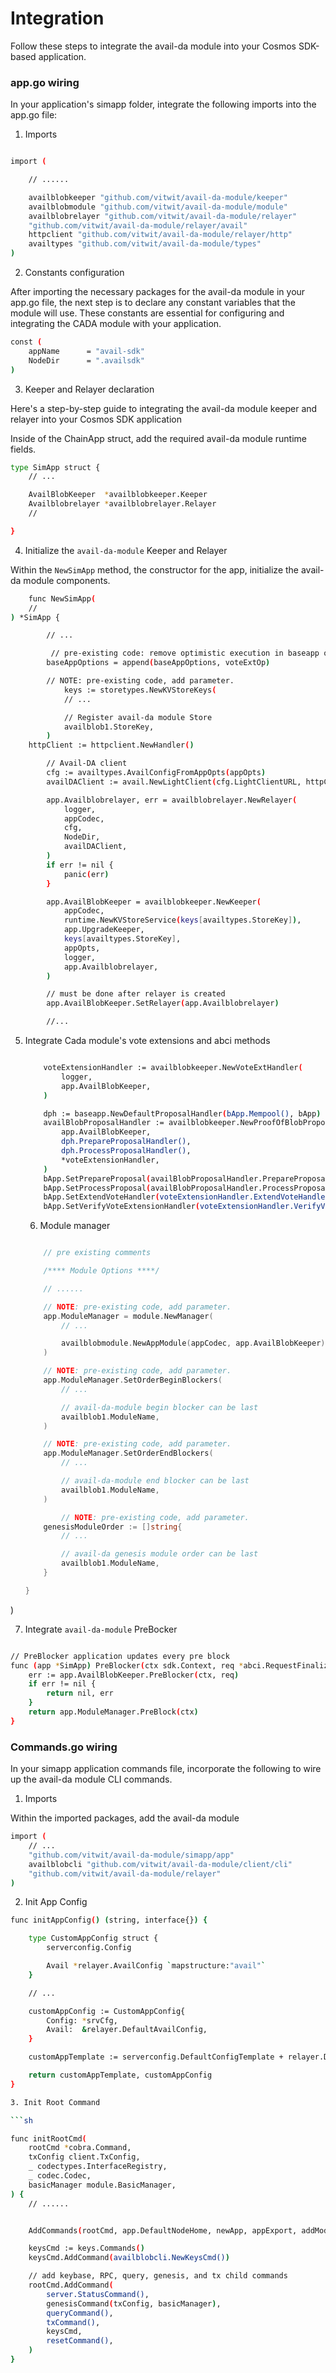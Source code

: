 # Integration

Follow these steps to integrate the avail-da module into your Cosmos SDK-based application.


### app.go wiring 

In your application's simapp folder, integrate the following imports into the app.go file:

1. Imports 

```sh

import (

    // ......

   	availblobkeeper "github.com/vitwit/avail-da-module/keeper"
	availblobmodule "github.com/vitwit/avail-da-module/module"
	availblobrelayer "github.com/vitwit/avail-da-module/relayer"
	"github.com/vitwit/avail-da-module/relayer/avail"
	httpclient "github.com/vitwit/avail-da-module/relayer/http"
	availtypes "github.com/vitwit/avail-da-module/types"
)

```

2. Constants configuration

After importing the necessary packages for the avail-da module in your app.go file, the next step is to declare any constant variables that the module will use. These constants are essential for configuring and integrating the CADA module with your application.

```sh
const (
	appName      = "avail-sdk"
	NodeDir      = ".availsdk"
)
```

3. Keeper and Relayer declaration

Here's a step-by-step guide to integrating the avail-da module keeper and relayer into your Cosmos SDK application

Inside of the ChainApp struct, add the required avail-da module runtime fields.

```sh
type SimApp struct {
    // ...

	AvailBlobKeeper  *availblobkeeper.Keeper
	Availblobrelayer *availblobrelayer.Relayer
	//

}
```

4. Initialize the `avail-da-module` Keeper and Relayer

Within the `NewSimApp` method, the constructor for the app, initialize the avail-da module components.

```sh
    func NewSimApp(
	//
) *SimApp {

        // ...

         // pre-existing code: remove optimistic execution in baseapp options
        baseAppOptions = append(baseAppOptions, voteExtOp)

        // NOTE: pre-existing code, add parameter.
            keys := storetypes.NewKVStoreKeys(
            // ...

            // Register avail-da module Store
            availblob1.StoreKey,
        )
    httpClient := httpclient.NewHandler()

        // Avail-DA client
        cfg := availtypes.AvailConfigFromAppOpts(appOpts)
        availDAClient := avail.NewLightClient(cfg.LightClientURL, httpClient)

        app.Availblobrelayer, err = availblobrelayer.NewRelayer(
            logger,
            appCodec,
            cfg,
            NodeDir,
            availDAClient,
        )
        if err != nil {
            panic(err)
        }

        app.AvailBlobKeeper = availblobkeeper.NewKeeper(
            appCodec,
            runtime.NewKVStoreService(keys[availtypes.StoreKey]),
            app.UpgradeKeeper,
            keys[availtypes.StoreKey],
            appOpts,
            logger,
            app.Availblobrelayer,
        )

        // must be done after relayer is created
        app.AvailBlobKeeper.SetRelayer(app.Availblobrelayer)

        //...

```

5. Integrate Cada module\'s vote extensions and abci methods

    ```sh

        voteExtensionHandler := availblobkeeper.NewVoteExtHandler(
            logger,
            app.AvailBlobKeeper,
        )

        dph := baseapp.NewDefaultProposalHandler(bApp.Mempool(), bApp)
        availBlobProposalHandler := availblobkeeper.NewProofOfBlobProposalHandler(
            app.AvailBlobKeeper,
            dph.PrepareProposalHandler(),
            dph.ProcessProposalHandler(),
            *voteExtensionHandler,
        )
        bApp.SetPrepareProposal(availBlobProposalHandler.PrepareProposal)
        bApp.SetProcessProposal(availBlobProposalHandler.ProcessProposal)
        bApp.SetExtendVoteHandler(voteExtensionHandler.ExtendVoteHandler())
        bApp.SetVerifyVoteExtensionHandler(voteExtensionHandler.VerifyVoteExtensionHandler())
    ```
    6. Module manager

    ```go

        // pre existing comments

        /**** Module Options ****/

        // ......

        // NOTE: pre-existing code, add parameter.
        app.ModuleManager = module.NewManager(
            // ...

            availblobmodule.NewAppModule(appCodec, app.AvailBlobKeeper),
        )

        // NOTE: pre-existing code, add parameter.
        app.ModuleManager.SetOrderBeginBlockers(
            // ...

            // avail-da-module begin blocker can be last
            availblob1.ModuleName,
        )

        // NOTE: pre-existing code, add parameter.
        app.ModuleManager.SetOrderEndBlockers(
            // ...

            // avail-da-module end blocker can be last
            availblob1.ModuleName,
        )

            // NOTE: pre-existing code, add parameter.
        genesisModuleOrder := []string{
            // ...

            // avail-da genesis module order can be last
            availblob1.ModuleName,
        }

    }
)

7. Integrate `avail-da-module` PreBocker

```sh

// PreBlocker application updates every pre block
func (app *SimApp) PreBlocker(ctx sdk.Context, req *abci.RequestFinalizeBlock) (*sdk.ResponsePreBlock, error) {
	err := app.AvailBlobKeeper.PreBlocker(ctx, req)
	if err != nil {
		return nil, err
	}
	return app.ModuleManager.PreBlock(ctx)
}

```

### Commands.go wiring 

In your simapp application commands file, incorporate the following to wire up the avail-da module CLI commands.

1. Imports

Within the imported packages, add the avail-da module

```sh
import (
    // ...
	"github.com/vitwit/avail-da-module/simapp/app"
    availblobcli "github.com/vitwit/avail-da-module/client/cli"
	"github.com/vitwit/avail-da-module/relayer"
)
```

2. Init App Config

```sh
func initAppConfig() (string, interface{}) {

	type CustomAppConfig struct {
		serverconfig.Config

		Avail *relayer.AvailConfig `mapstructure:"avail"`
	}

    // ...

	customAppConfig := CustomAppConfig{
		Config: *srvCfg,
		Avail:  &relayer.DefaultAvailConfig,
	}

	customAppTemplate := serverconfig.DefaultConfigTemplate + relayer.DefaultConfigTemplate 

	return customAppTemplate, customAppConfig
}

3. Init Root Command

```sh

func initRootCmd(
	rootCmd *cobra.Command,
	txConfig client.TxConfig,
	_ codectypes.InterfaceRegistry,
	_ codec.Codec,
	basicManager module.BasicManager,
) {
    // ......


    AddCommands(rootCmd, app.DefaultNodeHome, newApp, appExport, addModuleInitFlags)

	keysCmd := keys.Commands()
	keysCmd.AddCommand(availblobcli.NewKeysCmd())

	// add keybase, RPC, query, genesis, and tx child commands
	rootCmd.AddCommand(
		server.StatusCommand(),
		genesisCommand(txConfig, basicManager),
		queryCommand(),
		txCommand(),
		keysCmd,
		resetCommand(),
	)
}
```
